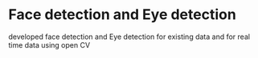 # Face detection and Eye detection
developed face detection and Eye detection for existing data and  for real time data using open CV
